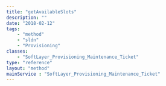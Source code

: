 ```yaml
---
title: "getAvailableSlots"
description: ""
date: "2018-02-12"
tags:
    - "method"
    - "sldn"
    - "Provisioning"
classes:
    - "SoftLayer_Provisioning_Maintenance_Ticket"
type: "reference"
layout: "method"
mainService : "SoftLayer_Provisioning_Maintenance_Ticket"
---
```

